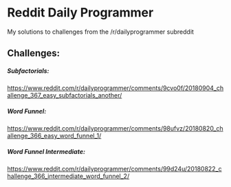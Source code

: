 # Reddit Daily Programmer
My solutions to challenges from the /r/dailyprogrammer subreddit

## Challenges:
##### Subfactorials:
https://www.reddit.com/r/dailyprogrammer/comments/9cvo0f/20180904_challenge_367_easy_subfactorials_another/

##### Word Funnel:
https://www.reddit.com/r/dailyprogrammer/comments/98ufvz/20180820_challenge_366_easy_word_funnel_1/

##### Word Funnel Intermediate:
https://www.reddit.com/r/dailyprogrammer/comments/99d24u/20180822_challenge_366_intermediate_word_funnel_2/
